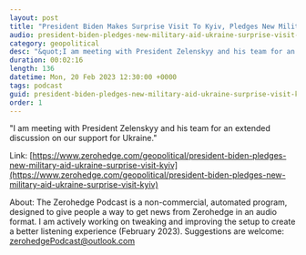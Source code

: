 ```yaml
---
layout: post
title: "President Biden Makes Surprise Visit To Kyiv, Pledges New Military Aid"
audio: president-biden-pledges-new-military-aid-ukraine-surprise-visit-kyiv-0
category: geopolitical
desc: "&quot;I am meeting with President Zelenskyy and his team for an extended discussion on our support for Ukraine.&quot;"
duration: 00:02:16
length: 136
datetime: Mon, 20 Feb 2023 12:30:00 +0000
tags: podcast
guid: president-biden-pledges-new-military-aid-ukraine-surprise-visit-kyiv-0
order: 1
---
```

&quot;I am meeting with President Zelenskyy and his team for an extended discussion on our support for Ukraine.&quot;

Link: [https://www.zerohedge.com/geopolitical/president-biden-pledges-new-military-aid-ukraine-surprise-visit-kyiv](https://www.zerohedge.com/geopolitical/president-biden-pledges-new-military-aid-ukraine-surprise-visit-kyiv)

About: The Zerohedge Podcast is a non-commercial, automated program, designed to give people a way to get news from Zerohedge in an audio format.  I am actively working on tweaking and improving the setup to create a better listening experience (February 2023).  Suggestions are welcome: [zerohedgePodcast@outlook.com](mailto:zerohedgePodcast@outlook.com)